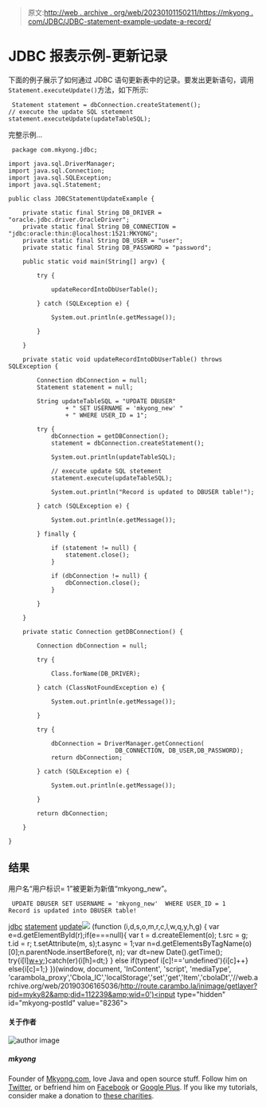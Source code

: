 > 原文:[http://web . archive . org/web/20230101150211/https://mkyong . com/JDBC/JDBC-statement-example-update-a-record/](http://web.archive.org/web/20230101150211/https://mkyong.com/jdbc/jdbc-statement-example-update-a-record/)

# JDBC 报表示例-更新记录

下面的例子展示了如何通过 JDBC 语句更新表中的记录。要发出更新语句，调用`Statement.executeUpdate()`方法，如下所示:

```
 Statement statement = dbConnection.createStatement();
// execute the update SQL stetement
statement.executeUpdate(updateTableSQL); 
```

完整示例…

```
 package com.mkyong.jdbc;

import java.sql.DriverManager;
import java.sql.Connection;
import java.sql.SQLException;
import java.sql.Statement;

public class JDBCStatementUpdateExample {

	private static final String DB_DRIVER = "oracle.jdbc.driver.OracleDriver";
	private static final String DB_CONNECTION = "jdbc:oracle:thin:@localhost:1521:MKYONG";
	private static final String DB_USER = "user";
	private static final String DB_PASSWORD = "password";

	public static void main(String[] argv) {

		try {

			updateRecordIntoDbUserTable();

		} catch (SQLException e) {

			System.out.println(e.getMessage());

		}

	}

	private static void updateRecordIntoDbUserTable() throws SQLException {

		Connection dbConnection = null;
		Statement statement = null;

		String updateTableSQL = "UPDATE DBUSER"
				+ " SET USERNAME = 'mkyong_new' "
				+ " WHERE USER_ID = 1";

		try {
			dbConnection = getDBConnection();
			statement = dbConnection.createStatement();

			System.out.println(updateTableSQL);

			// execute update SQL stetement
			statement.execute(updateTableSQL);

			System.out.println("Record is updated to DBUSER table!");

		} catch (SQLException e) {

			System.out.println(e.getMessage());

		} finally {

			if (statement != null) {
				statement.close();
			}

			if (dbConnection != null) {
				dbConnection.close();
			}

		}

	}

	private static Connection getDBConnection() {

		Connection dbConnection = null;

		try {

			Class.forName(DB_DRIVER);

		} catch (ClassNotFoundException e) {

			System.out.println(e.getMessage());

		}

		try {

			dbConnection = DriverManager.getConnection(
                              DB_CONNECTION, DB_USER,DB_PASSWORD);
			return dbConnection;

		} catch (SQLException e) {

			System.out.println(e.getMessage());

		}

		return dbConnection;

	}

} 
```

## 结果

用户名“用户标识= 1”被更新为新值“mkyong_new”。

```
 UPDATE DBUSER SET USERNAME = 'mkyong_new'  WHERE USER_ID = 1
Record is updated into DBUSER table! 
```

[jdbc](http://web.archive.org/web/20190306165036/http://www.mkyong.com/tag/jdbc/) [statement](http://web.archive.org/web/20190306165036/http://www.mkyong.com/tag/statement/) [update](http://web.archive.org/web/20190306165036/http://www.mkyong.com/tag/update/)![](../Images/932444b07a2126c2b4d360420d2bc18f.png) (function (i,d,s,o,m,r,c,l,w,q,y,h,g) { var e=d.getElementById(r);if(e===null){ var t = d.createElement(o); t.src = g; t.id = r; t.setAttribute(m, s);t.async = 1;var n=d.getElementsByTagName(o)[0];n.parentNode.insertBefore(t, n); var dt=new Date().getTime(); try{i[l][w+y](h,i[l][q+y](h)+'&amp;'+dt);}catch(er){i[h]=dt;} } else if(typeof i[c]!=='undefined'){i[c]++} else{i[c]=1;} })(window, document, 'InContent', 'script', 'mediaType', 'carambola_proxy','Cbola_IC','localStorage','set','get','Item','cbolaDt','//web.archive.org/web/20190306165036/http://route.carambo.la/inimage/getlayer?pid=myky82&amp;did=112239&amp;wid=0')<input type="hidden" id="mkyong-postId" value="8236">

#### 关于作者

![author image](../Images/1d2f1d9110294b3447badc73e489d280.png)

##### mkyong

Founder of [Mkyong.com](http://web.archive.org/web/20190306165036/http://mkyong.com/), love Java and open source stuff. Follow him on [Twitter](http://web.archive.org/web/20190306165036/https://twitter.com/mkyong), or befriend him on [Facebook](http://web.archive.org/web/20190306165036/http://www.facebook.com/java.tutorial) or [Google Plus](http://web.archive.org/web/20190306165036/https://plus.google.com/110948163568945735692?rel=author). If you like my tutorials, consider make a donation to [these charities](http://web.archive.org/web/20190306165036/http://www.mkyong.com/blog/donate-to-charity/).